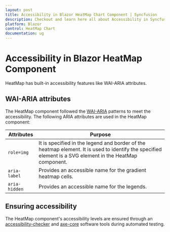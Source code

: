 ```yaml
---
layout: post
title: Accessibility in Blazor HeatMap Chart Component | Syncfusion
description: Checkout and learn here all about Accessibility in Syncfusion Blazor HeatMap Chart component and much more.
platform: Blazor
control: HeatMap Chart
documentation: ug
---
```


# Accessibility in Blazor HeatMap Component

HeatMap has built-in accessibility features like WAI-ARIA attributes.

## WAI-ARIA attributes

The HeatMap component followed the [WAI-ARIA](https://www.w3.org/WAI/ARIA/apg/patterns/alert/) patterns to meet the accessibility. The following ARIA attributes are used in the HeatMap component:

| Attributes | Purpose |
| --- | --- |
| `role=img` | It is specified in the legend and border of the heatmap element. It is used to identify the specified element is a SVG element in the HeatMap component. |
| `aria-label` | Provides an accessible name for the gradient heatmap cells. |
| `aria-hidden` | Provides an accessible name for the legends. |

## Ensuring accessibility

The HeatMap component's accessibility levels are ensured through an [accessibility-checker](https://www.npmjs.com/package/accessibility-checker) and [axe-core](https://www.npmjs.com/package/axe-core) software tools during automated testing.
